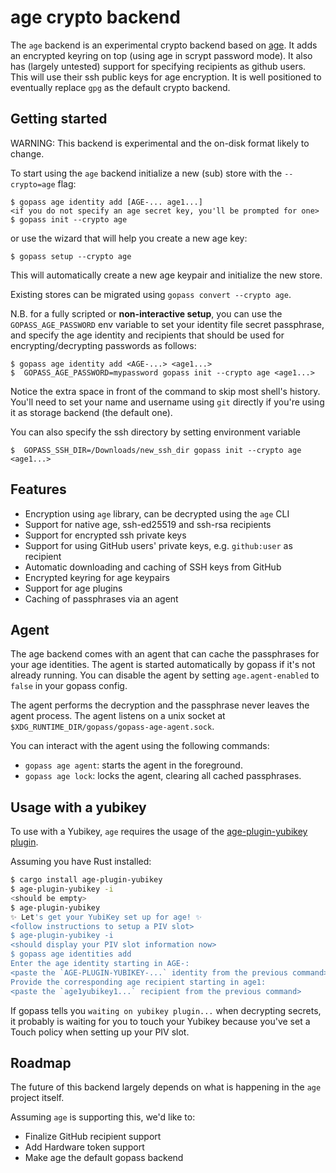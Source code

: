 # age crypto backend

The `age` backend is an experimental crypto backend based on [age](https://age-encryption.org). It adds an
encrypted keyring on top (using age in scrypt password mode). It also has
(largely untested) support for specifying recipients as github users. This will
use their ssh public keys for age encryption.
It is well positioned to eventually replace `gpg` as the default crypto backend.

## Getting started

WARNING: This backend is experimental and the on-disk format likely to change.

To start using the `age` backend initialize a new (sub) store with the `--crypto=age` flag:

```
$ gopass age identity add [AGE-... age1...]
<if you do not specify an age secret key, you'll be prompted for one>
$ gopass init --crypto age
```

or use the wizard that will help you create a new age key:
```
$ gopass setup --crypto age
```

This will automatically create a new age keypair and initialize the new store.

Existing stores can be migrated using `gopass convert --crypto age`.

N.B. for a fully scripted or **non-interactive setup**, you can use the `GOPASS_AGE_PASSWORD` env variable
to set your identity file secret passphrase, and specify the age identity and recipients
that should be used for encrypting/decrypting passwords as follows:
```
$ gopass age identity add <AGE-...> <age1...>
$  GOPASS_AGE_PASSWORD=mypassword gopass init --crypto age <age1...>
```
Notice the extra space in front of the command to skip most shell's history.
You'll need to set your name and username using `git` directly if you're using it as storage backend (the default one).

You can also specify the ssh directory by setting environment variable
```
$  GOPASS_SSH_DIR=/Downloads/new_ssh_dir gopass init --crypto age <age1...>
```

## Features

* Encryption using `age` library, can be decrypted using the `age` CLI
* Support for native age, ssh-ed25519 and ssh-rsa recipients
* Support for encrypted ssh private keys
* Support for using GitHub users' private keys, e.g. `github:user` as recipient
* Automatic downloading and caching of SSH keys from GitHub
* Encrypted keyring for age keypairs
* Support for age plugins
* Caching of passphrases via an agent

## Agent

The age backend comes with an agent that can cache the passphrases for your age identities.
The agent is started automatically by gopass if it's not already running.
You can disable the agent by setting `age.agent-enabled` to `false` in your gopass config.

The agent performs the decryption and the passphrase never leaves the agent process.
The agent listens on a unix socket at `$XDG_RUNTIME_DIR/gopass/gopass-age-agent.sock`.

You can interact with the agent using the following commands:
- `gopass age agent`: starts the agent in the foreground.
- `gopass age lock`: locks the agent, clearing all cached passphrases.

## Usage with a yubikey

To use with a Yubikey, `age` requires the usage of the [age-plugin-yubikey plugin](https://github.com/str4d/age-plugin-yubikey/).

Assuming you have Rust installed:
```bash
$ cargo install age-plugin-yubikey
$ age-plugin-yubikey -i
<should be empty>
$ age-plugin-yubikey
✨ Let's get your YubiKey set up for age! ✨
<follow instructions to setup a PIV slot>
$ age-plugin-yubikey -i
<should display your PIV slot information now>
$ gopass age identities add
Enter the age identity starting in AGE-:
<paste the `AGE-PLUGIN-YUBIKEY-...` identity from the previous command>
Provide the corresponding age recipient starting in age1:
<paste the `age1yubikey1...` recipient from the previous command>
```

If gopass tells you `waiting on yubikey plugin...` when decrypting secrets, it probably is waiting for you to touch
your Yubikey because you've set a Touch policy when setting up your PIV slot.

## Roadmap

The future of this backend largely depends on what is happening in the `age` project itself.

Assuming `age` is supporting this, we'd like to:

* Finalize GitHub recipient support
* Add Hardware token support
* Make age the default gopass backend
